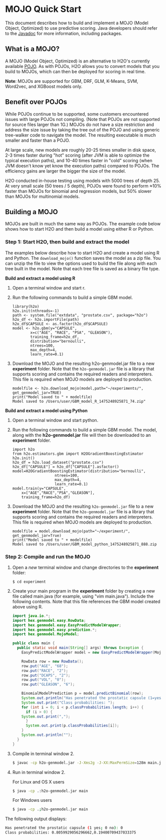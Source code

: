 # MOJO Quick Start


This document describes how to build and implement a MOJO (Model Object, Optimized) to use predictive scoring. Java developers should refer to the [Javadoc](http://docs.h2o.ai/h2o/latest-stable/h2o-genmodel/javadoc/index.html) for more information, including packages. 


## What is a MOJO?


A MOJO (Model Object, Optimized) is an alternative to H2O's currently available
[POJO](https://github.com/h2oai/h2o-3/blob/master/h2o-docs/src/product/howto/POJO_QuickStart.md). As with POJOs, H2O allows you to convert models that you build to MOJOs, which can then be deployed for scoring in real time.

**Note**: MOJOs are supported for GBM, DRF, GLM, K-Means, SVM, Word2vec, and XGBoost models only.

## Benefit over POJOs

While POJOs continue to be supported, some customers encountered issues with large POJOs not compiling. (Note that POJOs are not supported for source files larger than 1G.) MOJOs do not have a size restriction and address the size issue by taking the tree out of the POJO and using generic tree-walker code to navigate the model. The resulting executable is much smaller and faster than a POJO.

At large scale, new models are roughly 20-25 times smaller in disk space, 2-3 times faster during "hot" scoring (after JVM is able to optimize the typical execution paths), and 10-40 times faster in "cold" scoring (when JVM doesn't know yet know the execution paths) compared to POJOs. The efficiency gains are larger the bigger the size of the model.

H2O conducted in-house testing using models with 5000 trees of depth 25. At very small scale (50 trees / 5 depth), POJOs were found to perform ≈10% faster than MOJOs for binomial and regression models, but 50% slower than MOJOs for multinomial models.

## Building a MOJO


MOJOs are built in much the same way as POJOs. The example code below shows how to start H2O and then build a model using either R or Python.

### Step 1: Start H2O, then build and extract the model

The examples below describe how to start H2O and create a model using R and Python. The ``download_mojo()`` function saves the model as a zip file. You can unzip the file to view the options used to build the file along with each tree built in the model. Note that each tree file is saved as a binary file type. 

**Build and extract a model using R**

1. Open a terminal window and start r.
2. Run the following commands to build a simple GBM model. 

	```
	library(h2o)
	h2o.init(nthreads=-1)
	path <- system.file("extdata", "prostate.csv", package="h2o")
	h2o_df <- h2o.importFile(path)
	h2o_df$CAPSULE <- as.factor(h2o_df$CAPSULE)
	model <- h2o.gbm(y="CAPSULE",
			x=c("AGE", "RACE", "PSA", "GLEASON"),
			training_frame=h2o_df,
			distribution="bernoulli",
			ntrees=100,
			max_depth=4,
			learn_rate=0.1)
	```

3. Download the MOJO and the resulting h2o-genmodel.jar file to a new **experiment** folder. Note that the ``h2o-genmodel.jar`` file is a library that supports scoring and contains the required readers and interpreters. This file is required when MOJO models are deployed to production.

	```
	modelfile <- h2o.download_mojo(model,path="~/experiments/", get_genmodel_jar=TRUE)
	print("Model saved to " + modelfile)
	Model saved to /Users/user/GBM_model_R_1475248925871_74.zip"
	```

**Build and extract a model using Python**

1. Open a terminal window and start python. 
2. Run the following commands to build a simple GBM model. The model, along with the **h2o-genmodel.jar** file will then be downloaded to an **experiment** folder. 

	```
	import h2o
	from h2o.estimators.gbm import H2OGradientBoostingEstimator
	h2o.init()
	h2o_df = h2o.load_dataset("prostate.csv")
	h2o_df["CAPSULE"] = h2o_df["CAPSULE"].asfactor()
	model=H2OGradientBoostingEstimator(distribution="bernoulli",
				       ntrees=100,
				       max_depth=4,
				       learn_rate=0.1)
	model.train(y="CAPSULE",
		x=["AGE","RACE","PSA","GLEASON"],
		training_frame=h2o_df)
	```

3. Download the MOJO and the resulting ``h2o-genmodel.jar`` file to a new **experiment** folder. Note that the ``h2o-genmodel.jar`` file is a library that supports scoring and contains the required readers and interpreters. This file is required when MOJO models are deployed to production.

	```
	modelfile = model.download_mojo(path="~/experiment/", get_genmodel_jar=True)
	print("Model saved to " + modelfile)
	Model saved to /Users/user/GBM_model_python_1475248925871_888.zip           
	```

### Step 2: Compile and run the MOJO

1.  Open a *new* terminal window and change directories to the **experiment** folder:
		
		$ cd experiment

2.  Create your main program in the **experiment** folder by creating a new file called main.java (for example, using "vim main.java"). Include the following contents. Note that this file references the GBM model created above using R. 

	```java
	import java.io.*;
	import hex.genmodel.easy.RowData;
	import hex.genmodel.easy.EasyPredictModelWrapper;
	import hex.genmodel.easy.prediction.*;
	import hex.genmodel.MojoModel;
	
	public class main {
	  public static void main(String[] args) throws Exception {
	    EasyPredictModelWrapper model = new EasyPredictModelWrapper(MojoModel.load("GBM_model_R_1475248925871_74.zip"));
	
	    RowData row = new RowData();
	    row.put("AGE", "68");
	    row.put("RACE", "2");
	    row.put("DCAPS", "2");
	    row.put("VOL", "0");
	    row.put("GLEASON", "6");
	
	    BinomialModelPrediction p = model.predictBinomial(row);
	    System.out.println("Has penetrated the prostatic capsule (1=yes; 0=no): " + p.label);
	    System.out.print("Class probabilities: ");
	    for (int i = 0; i < p.classProbabilities.length; i++) {
	      if (i > 0) {
		System.out.print(",");
	      }
	      System.out.print(p.classProbabilities[i]);
	    }
	    System.out.println("");
	  }
	}
	``` 

3. Compile in terminal window 2. 
	```bash
	$ javac -cp h2o-genmodel.jar -J-Xms2g -J-XX:MaxPermSize=128m main.java
	```

4. Run in terminal window 2.

	For Linux and OS X users
	```bash
	$ java -cp .:h2o-genmodel.jar main	
	```
	For Windows users
	```bash
	$ java -cp .;h2o-genmodel.jar main	
	```
	
The following output displays:

```bash
Has penetrated the prostatic capsule (1 yes; 0 no): 0
Class probabilities: 0.8059929056296662,0.19400709437033375
```
